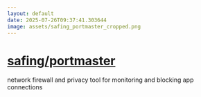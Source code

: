 ```yaml
---
layout: default
date: 2025-07-26T09:37:41.303644
image: assets/safing_portmaster_cropped.png
---
```


# [safing/portmaster](https://github.com/safing/portmaster)

network firewall and privacy tool for monitoring and blocking app connections
